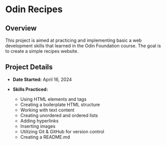 # Odin Recipes

## Overview

This project is aimed at practicing and implementing basic a web development skills that learned in the Odin Foundation course. The goal is to create a simple recipes website.

## Project Details

- **Date Started:** April 16, 2024

- **Skills Practiced:**
  - Using HTML elements and tags
  - Creating a boilerplate HTML structure
  - Working with text content
  - Creating unordered and ordered lists
  - Adding hyperlinks
  - Inserting images
  - Utilizing Git & GitHub for version control
  - Creating a README.md 
 

